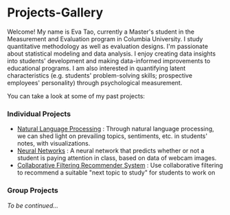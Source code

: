 # Projects-Gallery

Welcome! My name is Eva Tao, currently a Master's student in the Measurement and Evaluation program in Columbia University. I study quantitative methodology as well as evaluation designs. I'm passionate about statistical modeling and data analysis. I enjoy creating data insights into students' development and making data-informed improvements to educational programs. I am also interested in quantifying latent characteristics (e.g. students' problem-solving skills; prospective employees' personality) through psychological measurement.

You can take a look at some of my past projects:
### Individual Projects
* [Natural Language Processing](https://github.com/yt2628/Natural-Language-Processing)
: Through natural language processing, we can shed light on prevailing topics, sentiments, etc. in students' notes, with visualizations.
* [Neural Networks](https://github.com/yt2628/Neural-Networks)
: A neural network that predicts whether or not a student is paying attention in class, based on data of webcam images.
* [Collaborative Filtering Recommender System](https://github.com/yt2628/Recommender-Systems-Collaborative-Filter)
: Use collaborative filtering to recommend a suitable "next topic to study" for students to work on

### Group Projects

*To be continued...*